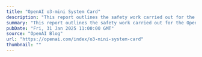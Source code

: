 ```yaml
---
title: "OpenAI o3-mini System Card"
description: "This report outlines the safety work carried out for the OpenAI o3-mini model, including safety evaluations, external red teaming, and Preparedness Framework evaluations."
summary: "This report outlines the safety work carried out for the OpenAI o3-mini model, including safety evaluations, external red teaming, and Preparedness Framework evaluations."
pubDate: "Fri, 31 Jan 2025 11:00:00 GMT"
source: "OpenAI Blog"
url: "https://openai.com/index/o3-mini-system-card"
thumbnail: ""
---
```


